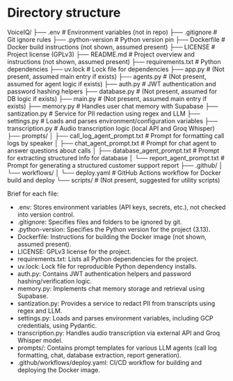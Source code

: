 # Directory structure

VoiceIQ/
├── .env                        # Environment variables (not in repo)
├── .gitignore                  # Git ignore rules
├── .python-version             # Python version pin
├── Dockerfile                  # Docker build instructions (not shown, assumed present)
├── LICENSE                     # Project license (GPLv3)
├── README.md                   # Project overview and instructions (not shown, assumed present)
├── requirements.txt            # Python dependencies
├── uv.lock                     # Lock file for dependencies
├── app.py                      # (Not present, assumed main entry if exists)
├── agents.py                   # (Not present, assumed for agent logic if exists)
├── auth.py                     # JWT authentication and password hashing helpers
├── database.py                 # (Not present, assumed for DB logic if exists)
├── main.py                     # (Not present, assumed main entry if exists)
├── memory.py                   # Handles user chat memory with Supabase
├── santization.py              # Service for PII redaction using regex and LLM
├── settings.py                 # Loads and parses environment/configuration variables
├── transcription.py            # Audio transcription logic (local API and Groq Whisper)
├── prompts/
│   ├── call_log_agent_prompt.txt      # Prompt for formatting call logs by speaker
│   ├── chat_agent_prompt.txt          # Prompt for chat agent to answer questions about calls
│   ├── database_agent_prompt.txt      # Prompt for extracting structured info for database
│   └── report_agent_prompt.txt        # Prompt for generating a structured customer support report
├── .github/
│   └── workflows/
│       └── deploy.yaml         # GitHub Actions workflow for Docker build and deploy
└── scripts/                    # (Not present, suggested for utility scripts)

Brief for each file:

- .env: Stores environment variables (API keys, secrets, etc.), not checked into version control.
- .gitignore: Specifies files and folders to be ignored by git.
- .python-version: Specifies the Python version for the project (3.13).
- Dockerfile: Instructions for building the Docker image (not shown, assumed present).
- LICENSE: GPLv3 license for the project.
- requirements.txt: Lists all Python dependencies for the project.
- uv.lock: Lock file for reproducible Python dependency installs.
- auth.py: Contains JWT authentication helpers and password hashing/verification logic.
- memory.py: Implements chat memory storage and retrieval using Supabase.
- santization.py: Provides a service to redact PII from transcripts using regex and LLM.
- settings.py: Loads and parses environment variables, including GCP credentials, using Pydantic.
- transcription.py: Handles audio transcription via external API and Groq Whisper model.
- prompts/: Contains prompt templates for various LLM agents (call log formatting, chat, database extraction, report generation).
- .github/workflows/deploy.yaml: CI/CD workflow for building and deploying the Docker image.
